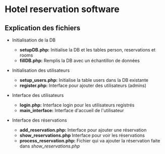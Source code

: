 Hotel reservation software
==========================


Explication des fichiers
------------------------

- Initialisation de la DB
    - **setupDB.php:** Initialise la DB et les tables person, reservations et rooms
    - **fillDB.php:** Remplis la DB avec un échantillon de données

- Initialisation des utilisateurs
    - **setup_users.php:** Initialise la table users dans la DB existante
    - **register.php:** Interface pour ajouter des utilisateurs (admins)

- Interface des utilisateurs
    - **login.php:** Interface login pour les utilisateurs registrés
    - **main_interface:** Interface d'accueil de l'utilisateur

- Interface des réservations
    - **add_reservation.php:** Interface pour ajouter une réservation
    - **show_reservations.php** Interface pour voir les réservations
    - **process_reservation.php:** Fichier qui va ajouter la réservation faite dans *show_reservations.php*


